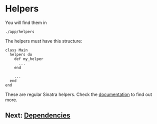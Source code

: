 Helpers
=======

You will find them in

    ./app/helpers

The helpers must have this structure:

    class Main
      helpers do
        def my_helper
          ...
        end

        ...
      end
    end

These are regular Sinatra helpers. Check the [documentation](http://www.sinatrarb.com/book.html#helpers) to find out more.

Next: [Dependencies](/dependencies)
-----------------------------------
